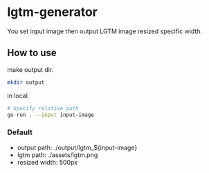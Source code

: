 # lgtm-generator
You set input image then output LGTM image resized specific width.

## How to use
make output dir.
```sh
mkdir output
```

in local.
```sh
# Specify relative path
go run . --input input-image
```

### Default
- output path: ./output/lgtm_${input-image}
- lgtm path: ./assets/lgtm.png
- resized width: 500px
